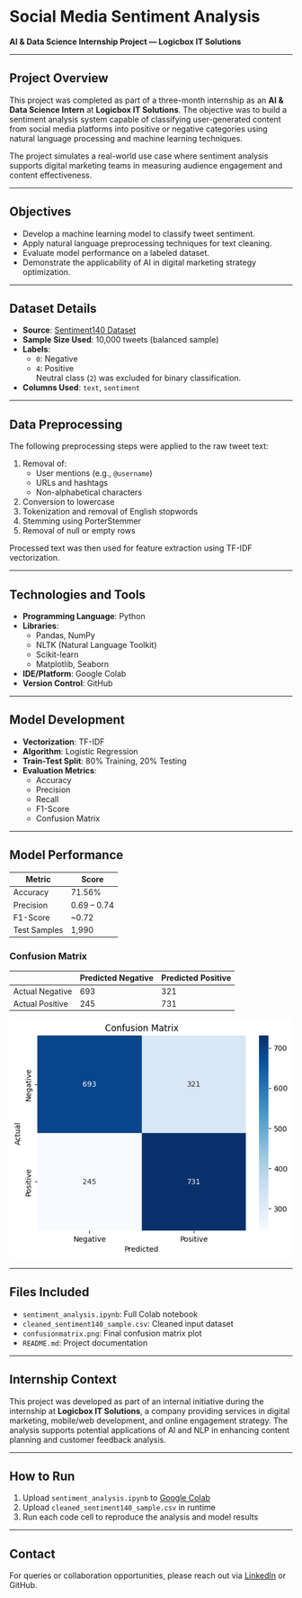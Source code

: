 # Social Media Sentiment Analysis  
**AI & Data Science Internship Project — Logicbox IT Solutions**

---

## Project Overview

This project was completed as part of a three-month internship as an **AI & Data Science Intern** at **Logicbox IT Solutions**. The objective was to build a sentiment analysis system capable of classifying user-generated content from social media platforms into positive or negative categories using natural language processing and machine learning techniques.

The project simulates a real-world use case where sentiment analysis supports digital marketing teams in measuring audience engagement and content effectiveness.

---

## Objectives

- Develop a machine learning model to classify tweet sentiment.
- Apply natural language preprocessing techniques for text cleaning.
- Evaluate model performance on a labeled dataset.
- Demonstrate the applicability of AI in digital marketing strategy optimization.

---

## Dataset Details

- **Source**: [Sentiment140 Dataset](https://www.kaggle.com/kazanova/sentiment140)  
- **Sample Size Used**: 10,000 tweets (balanced sample)
- **Labels**:
  - `0`: Negative
  - `4`: Positive  
  Neutral class (`2`) was excluded for binary classification.
- **Columns Used**: `text`, `sentiment`

---

## Data Preprocessing

The following preprocessing steps were applied to the raw tweet text:

1. Removal of:
   - User mentions (e.g., `@username`)
   - URLs and hashtags
   - Non-alphabetical characters
2. Conversion to lowercase
3. Tokenization and removal of English stopwords
4. Stemming using PorterStemmer
5. Removal of null or empty rows

Processed text was then used for feature extraction using TF-IDF vectorization.

---

## Technologies and Tools

- **Programming Language**: Python
- **Libraries**:
  - Pandas, NumPy
  - NLTK (Natural Language Toolkit)
  - Scikit-learn
  - Matplotlib, Seaborn
- **IDE/Platform**: Google Colab
- **Version Control**: GitHub

---

## Model Development

- **Vectorization**: TF-IDF
- **Algorithm**: Logistic Regression
- **Train-Test Split**: 80% Training, 20% Testing
- **Evaluation Metrics**:
  - Accuracy
  - Precision
  - Recall
  - F1-Score
  - Confusion Matrix

---

## Model Performance

| Metric       | Score       |
|--------------|-------------|
| Accuracy     | 71.56%      |
| Precision    | 0.69 – 0.74 |
| F1-Score     | ~0.72       |
| Test Samples | 1,990       |

### Confusion Matrix

|                | Predicted Negative | Predicted Positive |
|----------------|--------------------|--------------------|
| Actual Negative| 693                | 321                |
| Actual Positive| 245                | 731                |

![Confusion Matrix](confusionmatrix.png)

---

## Files Included

- `sentiment_analysis.ipynb`: Full Colab notebook
- `cleaned_sentiment140_sample.csv`: Cleaned input dataset
- `confusionmatrix.png`: Final confusion matrix plot
- `README.md`: Project documentation

---

## Internship Context

This project was developed as part of an internal initiative during the internship at **Logicbox IT Solutions**, a company providing services in digital marketing, mobile/web development, and online engagement strategy. The analysis supports potential applications of AI and NLP in enhancing content planning and customer feedback analysis.

---

## How to Run

1. Upload `sentiment_analysis.ipynb` to [Google Colab](https://colab.research.google.com)
2. Upload `cleaned_sentiment140_sample.csv` in runtime
3. Run each code cell to reproduce the analysis and model results

---

## Contact

For queries or collaboration opportunities, please reach out via [LinkedIn](https://www.linkedin.com/in/yash-tatwade-488002376/) or GitHub.

